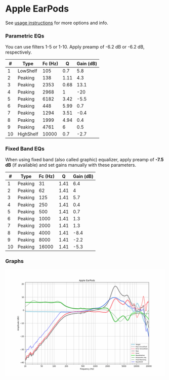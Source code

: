 # Apple EarPods
See [usage instructions](https://github.com/jaakkopasanen/AutoEq#usage) for more options and info.

### Parametric EQs
You can use filters 1-5 or 1-10. Apply preamp of -6.2 dB or -6.2 dB, respectively.

|   # | Type      |   Fc (Hz) |    Q |   Gain (dB) |
|-----|-----------|-----------|------|-------------|
|   1 | LowShelf  |       105 | 0.7  |         5.8 |
|   2 | Peaking   |       138 | 1.11 |         4.3 |
|   3 | Peaking   |      2353 | 0.68 |        13.1 |
|   4 | Peaking   |      2968 | 1    |       -20   |
|   5 | Peaking   |      6182 | 3.42 |        -5.5 |
|   6 | Peaking   |       448 | 5.99 |         0.7 |
|   7 | Peaking   |      1294 | 3.51 |        -0.4 |
|   8 | Peaking   |      1999 | 4.94 |         0.4 |
|   9 | Peaking   |      4761 | 6    |         0.5 |
|  10 | HighShelf |     10000 | 0.7  |        -2.7 |

### Fixed Band EQs
When using fixed band (also called graphic) equalizer, apply preamp of **-7.5 dB** (if available) and set gains manually with these parameters.

|   # | Type    |   Fc (Hz) |    Q |   Gain (dB) |
|-----|---------|-----------|------|-------------|
|   1 | Peaking |        31 | 1.41 |         6.4 |
|   2 | Peaking |        62 | 1.41 |         4   |
|   3 | Peaking |       125 | 1.41 |         5.7 |
|   4 | Peaking |       250 | 1.41 |         0.4 |
|   5 | Peaking |       500 | 1.41 |         0.7 |
|   6 | Peaking |      1000 | 1.41 |         1.3 |
|   7 | Peaking |      2000 | 1.41 |         1.3 |
|   8 | Peaking |      4000 | 1.41 |        -8.4 |
|   9 | Peaking |      8000 | 1.41 |        -2.2 |
|  10 | Peaking |     16000 | 1.41 |        -5.3 |

### Graphs
![](./Apple%20EarPods.png)
